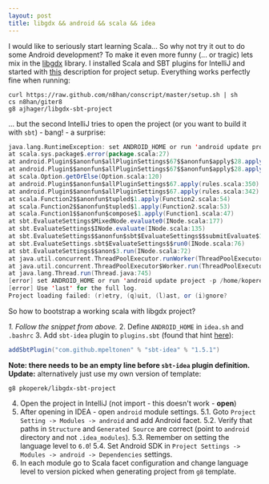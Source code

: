 ```yaml
---
layout: post
title: libgdx && android && scala && idea
---
```


I would like to seriously start learning Scala... So why not try it out to do some Android development? To make it even more funny (... or tragic) lets mix in the [libgdx][2] library. I installed Scala and SBT plugins for IntelliJ and started with [this][1] description for project setup. Everything works perfectly fine when running:

```
curl https://raw.github.com/n8han/conscript/master/setup.sh | sh
cs n8han/giter8
g8 ajhager/libgdx-sbt-project
```

... but the second IntelliJ tries to open the project (or you want to build it with `sbt`) - bang! - a surprise:

```scala
java.lang.RuntimeException: set ANDROID_HOME or run 'android update project -p /home/user/Projects/colors/android'
at scala.sys.package$.error(package.scala:27)
at android.Plugin$$anonfun$allPluginSettings$67$$anonfun$apply$28.apply(rules.scala:350)
at android.Plugin$$anonfun$allPluginSettings$67$$anonfun$apply$28.apply(rules.scala:350)
at scala.Option.getOrElse(Option.scala:120)
at android.Plugin$$anonfun$allPluginSettings$67.apply(rules.scala:350)
at android.Plugin$$anonfun$allPluginSettings$67.apply(rules.scala:342)
at scala.Function2$$anonfun$tupled$1.apply(Function2.scala:54)
at scala.Function2$$anonfun$tupled$1.apply(Function2.scala:53)
at scala.Function1$$anonfun$compose$1.apply(Function1.scala:47)
at sbt.EvaluateSettings$MixedNode.evaluate0(INode.scala:177)
at sbt.EvaluateSettings$INode.evaluate(INode.scala:135)
at sbt.EvaluateSettings$$anonfun$sbt$EvaluateSettings$$submitEvaluate$1.apply$mcV$sp(INode.scala:67)
at sbt.EvaluateSettings.sbt$EvaluateSettings$$run0(INode.scala:76)
at sbt.EvaluateSettings$$anon$3.run(INode.scala:72)
at java.util.concurrent.ThreadPoolExecutor.runWorker(ThreadPoolExecutor.java:1145)
at java.util.concurrent.ThreadPoolExecutor$Worker.run(ThreadPoolExecutor.java:615)
at java.lang.Thread.run(Thread.java:745)
[error] set ANDROID_HOME or run 'android update project -p /home/koperek/Projects/colors/android'
[error] Use 'last' for the full log.
Project loading failed: (r)etry, (q)uit, (l)ast, or (i)gnore? 
```

So how to bootstrap a working scala with libgdx project?

*1. Follow the snippet from above.*
2. Define `ANDROID_HOME` in `idea.sh` and `.bashrc`
3. Add `sbt-idea` plugin to `plugins.sbt` (found that hint [here][3]):

```scala
addSbtPlugin("com.github.mpeltonen" % "sbt-idea" % "1.5.1") 
```

**Note: there needs to be an empty line before `sbt-idea` plugin definition.**
**Update:** alternatively just use my own version of template:

```
g8 pkoperek/libgdx-sbt-project
```

4. Open the project in IntelliJ (not import - this doesn't work - **open**)
5. After opening in IDEA - open `android` module settings. 
5.1. Goto `Project Setting -> Modules -> android` and add Android facet. 
5.2. Verify that paths in `Structure` and `Generated Source` are correct (point to `android` directory and not `.idea_modules`). 
5.3. Remember on setting the language level to `6.0`!
5.4. Set Android SDK in `Project Settings -> Modules -> android -> Dependencies` settings.
6. In each module go to Scala facet configuration and change language level to version picked when generating project from `g8` template.


[1]: http://raintomorrow.cc/post/70000607238/develop-games-in-scala-with-libgdx-getting-started
[2]: http://libgdx.badlogicgames.com 
[3]: https://github.com/ajhager/libgdx-sbt-project.g8/wiki/IDE-Plugins
